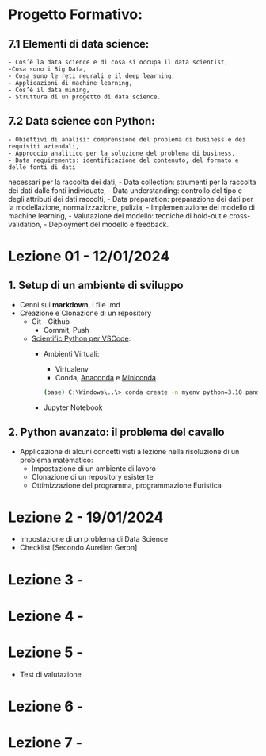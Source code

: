 # Progetto Formativo:
## 7.1 Elementi di data science:
    - Cos’è la data science e di cosa si occupa il data scientist,
    -Cosa sono i Big Data,
    - Cosa sono le reti neurali e il deep learning,
    - Applicazioni di machine learning,
    - Cos’è il data mining,
    - Struttura di un progetto di data science.
## 7.2 Data science con Python:
    - Obiettivi di analisi: comprensione del problema di business e dei requisiti aziendali,
    - Approccio analitico per la soluzione del problema di business,
    - Data requirements: identificazione del contenuto, del formato e delle fonti di dati
necessari per la raccolta dei dati,
    - Data collection: strumenti per la raccolta dei dati dalle fonti individuate,
    - Data understanding: controllo del tipo e degli attributi dei dati raccolti,
    - Data preparation: preparazione dei dati per la modellazione, normalizzazione, pulizia,
    - Implementazione del modello di machine learning,
    - Valutazione del modello: tecniche di hold-out e cross-validation,
    - Deployment del modello e feedback.
        

# Lezione 01 - 12/01/2024
## 1. Setup di un ambiente di sviluppo
- Cenni sui **markdown**, i file .md
- Creazione e Clonazione di un repository
    - Git - Github 
        - Commit, Push
    - [Scientific Python per VSCode](https://code.visualstudio.com/docs/datascience/data-science-tutorial):
        - Ambienti Virtuali:
            - Virtualenv 
            - Conda, [Anaconda](https://www.anaconda.com/download) e [Miniconda](https://docs.conda.io/projects/miniconda/en/latest/)

            ```bash
            (base) C:\Windows\..\> conda create -n myenv python=3.10 pandas jupyter seaborn scikit-learn keras tensorflow 
            ```
        - Jupyter Notebook


## 2. Python avanzato: il problema del cavallo
- Applicazione di alcuni concetti visti a lezione nella risoluzione di un  problema matematico:
    - Impostazione di un ambiente di lavoro
    - Clonazione di un repository esistente
    - Ottimizzazione del programma, programmazione Euristica

# Lezione 2 - 19/01/2024
- Impostazione di un problema di Data Science
- Checklist [Secondo Aurelien Geron]

# Lezione 3 - 

# Lezione 4 - 

# Lezione 5 - 
- Test di valutazione

# Lezione 6 - 

# Lezione 7 - 
